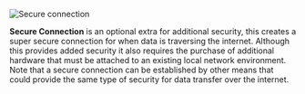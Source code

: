 ![Secure connection](https://now-static-demos-dfseyqojm.now.sh/png/secure-connection.png)

**Secure Connection** is an optional extra for additional security, this creates a super secure connection for when data is traversing the internet. Although this provides added security it also requires the purchase of additional hardware that must be attached to an existing local network environment. Note that a secure connection can be established by other means that could provide the same type of security for data transfer over the internet.